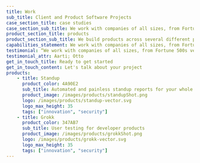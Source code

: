 ```yaml
---
title: Work
sub_title: Client and Product Software Projects
case_section_title: case studies
case_section_sub_title: We work with companies of all sizes, from Fortune 500s to young, venture-funded startups
product_section_title: products
product_section_sub_title: We build products across several different platforms, languages and industries
capabilities_statement: We work with companies of all sizes, from Fortune 500s to young, venture-funded startups. We build products across several different platforms and languages.
testimonial: “We work with companies of all sizes, from Fortune 500s venture-funded startups. We build products across several different platforms and languages.”
testimonial_attr: Aarti; Otto
get_in_touch_title: Ready to get started
get_in_touch_content: Let's talk about your project
products:
    - title: Standup
      product_color: 4A90E2
      sub_title: Automated and painless standup reports for your whole team.
      product_image: /images/products/standupShot.png
      logo: /images/products/standup-vector.svg
      logo_max_height: 35
      tags: ["innovation", "security"]
    - title: Grokk
      product_color: 347AB7
      sub_title: User testing for developer products
      product_image: /images/products/grokkShot.png
      logo: /images/products/grokk-vector.svg
      logo_max_height: 35
      tags: ["innovation", "security"]
---
```


